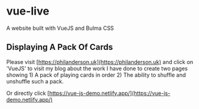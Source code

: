 # vue-live

A website built with VueJS and Bulma CSS

## Displaying A Pack Of Cards

Please visit [https://philanderson.uk](https://philanderson.uk) and click on 'VueJS' to visit my blog about the work I have done to create two pages showing 1) A pack of playing cards in order 2) The ability to shuffle and unshuffle such a pack.

Or directly click [https://vue-js-demo.netlify.app/](https://vue-js-demo.netlify.app/) 


